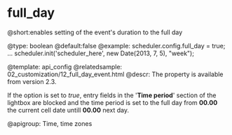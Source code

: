 full_day
=============
@short:enables setting of the event's duration to the full day
	

@type: boolean
@default:false
@example:
scheduler.config.full_day = true;
...
scheduler.init('scheduler_here', new Date(2013, 7, 5), "week");


@template:	api_config
@relatedsample:
	02_customization/12_full_day_event.html
@descr:
The property is available from version 2.3.

If the option is set to *true*, entry fields in the '**Time period**' section of the lightbox are blocked and the time period is set to the full day from **00.00** the current cell date untill **00.00** next day.

@apigroup: Time, time zones

